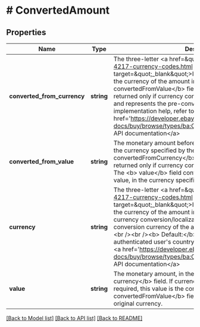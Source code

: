 # # ConvertedAmount

## Properties

Name | Type | Description | Notes
------------ | ------------- | ------------- | -------------
**converted_from_currency** | **string** | The three-letter &lt;a href&#x3D;\&quot;https://www.iso.org/iso-4217-currency-codes.html \&quot; target&#x3D;\&quot;_blank\&quot;&gt;ISO 4217&lt;/a&gt; code representing the currency of the amount in the &lt;b&gt; convertedFromValue&lt;/b&gt; field. This value is required or returned only if currency conversion/localization is required, and represents the pre-conversion currency. For implementation help, refer to &lt;a href&#x3D;&#39;https://developer.ebay.com/api-docs/buy/browse/types/ba:CurrencyCodeEnum&#39;&gt;eBay API documentation&lt;/a&gt; | [optional]
**converted_from_value** | **string** | The monetary amount before any conversion is performed, in the currency specified by the &lt;b&gt; convertedFromCurrency&lt;/b&gt; field. This value is required or returned only if currency conversion/localization is required. The &lt;b&gt; value&lt;/b&gt; field contains the converted amount of this value, in the currency specified by the &lt;b&gt; currency&lt;/b&gt; field. | [optional]
**currency** | **string** | The three-letter &lt;a href&#x3D;\&quot;https://www.iso.org/iso-4217-currency-codes.html \&quot; target&#x3D;\&quot;_blank\&quot;&gt;ISO 4217&lt;/a&gt; code representing the currency of the amount in the &lt;b&gt; value&lt;/b&gt; field. If currency conversion/localization is required, this is the post-conversion currency of the amount in the &lt;b&gt; value&lt;/b&gt; field.   &lt;br /&gt;&lt;br /&gt;&lt;b&gt; Default:&lt;/b&gt; The currency of the authenticated user&#39;s country. For implementation help, refer to &lt;a href&#x3D;&#39;https://developer.ebay.com/api-docs/buy/browse/types/ba:CurrencyCodeEnum&#39;&gt;eBay API documentation&lt;/a&gt; | [optional]
**value** | **string** | The monetary amount, in the currency specified by the &lt;b&gt; currency&lt;/b&gt; field. If currency conversion/localization is required, this value is the converted amount, and the &lt;b&gt; convertedFromValue&lt;/b&gt; field contains the amount in the original currency. | [optional]

[[Back to Model list]](../../README.md#models) [[Back to API list]](../../README.md#endpoints) [[Back to README]](../../README.md)
